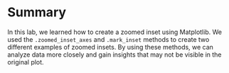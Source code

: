# Summary

In this lab, we learned how to create a zoomed inset using Matplotlib. We used the `.zoomed_inset_axes` and `.mark_inset` methods to create two different examples of zoomed insets. By using these methods, we can analyze data more closely and gain insights that may not be visible in the original plot.
